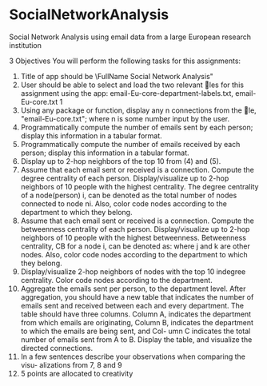 # SocialNetworkAnalysis
Social Network Analysis using email data from a large European research institution

3 Objectives
You will perform the following tasks for this assignments:
1. Title of app should be \FullName Social Network Analysis"
2. User should be able to select and load the two relevant les for this
assignment using the app: email-Eu-core-department-labels.txt, email-Eu-core.txt
1
3. Using any package or function, display any n connections from the le,
"email-Eu-core.txt"; where n is some number input by the user.
4. Programmatically compute the number of emails sent by each person;
display this information in a tabular format.
5. Programmatically compute the number of emails received by each
person; display this information in a tabular format.
6. Display up to 2-hop neighbors of the top 10 from (4) and (5).
7. Assume that each email sent or received is a connection. Compute the
degree centrality of each person. Display/visualize up to 2-hop neighbors of 10
people with the highest centrality. The degree centrality of a node(person) i, can
be denoted as the total number of nodes connected to node ni. Also, color code
nodes according to the department to which they belong.
8. Assume that each email sent or received is a connection. Compute the
betweenness centrality of each person. Display/visualize up to 2-hop neighbors of
10 people with the highest betweenness. Betweenness centrality, CB for a node i,
can be denoted as:
where j and k are other nodes. Also, color code nodes according to the department
to which they belong.
9. Display/visualize 2-hop neighbors of nodes with the top 10 indegree
centrality. Color code nodes according to the department.
10. Aggregate the emails sent per person, to the department level. After
aggregation, you should have a new table that indicates the number of emails sent
and received between each and every department. The table should have three
columns. Column A, indicates the department from which emails are originating,
Column B, indicates the department to which the emails are being sent, and Col-
umn C indicates the total number of emails sent from A to B. Display the table,
and visualize the directed connections.
11. In a few sentences describe your observations when comparing the visu-
alizations from 7, 8 and 9
12. 5 points are allocated to creativity
